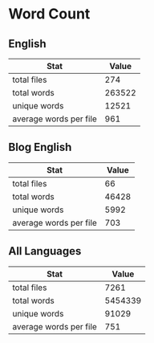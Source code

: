# Word Count

## English

Stat | Value
---- | -----
total files | 274
total words | 263522
unique words | 12521
average words per file | 961

## Blog English

Stat | Value
---- | -----
total files | 66
total words | 46428
unique words | 5992
average words per file | 703

## All Languages

Stat | Value
---- | -----
total files | 7261
total words | 5454339
unique words | 91029
average words per file | 751
